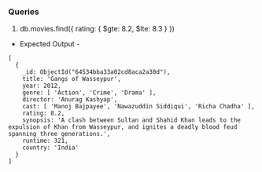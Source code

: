 ### Queries

1. db.movies.find({ rating: { $gte: 8.2, $lte: 8.3 } })


- Expected Output -

```
[
  {
    _id: ObjectId("64534bba33a02cd8aca2a30d"),
    title: 'Gangs of Wasseypur',
    year: 2012,
    genre: [ 'Action', 'Crime', 'Drama' ],
    director: 'Anurag Kashyap',
    cast: [ 'Manoj Bajpayee', 'Nawazuddin Siddiqui', 'Richa Chadha' ],
    rating: 8.2,
    synopsis: 'A clash between Sultan and Shahid Khan leads to the expulsion of Khan from Wasseypur, and ignites a deadly blood feud spanning three generations.',
    runtime: 321,
    country: 'India'
  }
]
```
